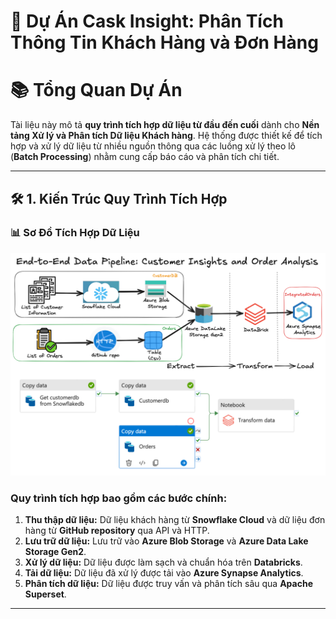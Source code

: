 # 🚀 Dự Án Cask Insight: Phân Tích Thông Tin Khách Hàng và Đơn Hàng

# 📚 **Tổng Quan Dự Án**  
Tài liệu này mô tả **quy trình tích hợp dữ liệu từ đầu đến cuối** dành cho **Nền tảng Xử lý và Phân tích Dữ liệu Khách hàng**. Hệ thống được thiết kế để tích hợp và xử lý dữ liệu từ nhiều nguồn thông qua các luồng xử lý theo lô (**Batch Processing**) nhằm cung cấp báo cáo và phân tích chi tiết.

---

## 🛠️ **1. Kiến Trúc Quy Trình Tích Hợp**

### 📊 **Sơ Đồ Tích Hợp Dữ Liệu**  
![Quy trình tích hợp dữ liệu](./image/background.png)

### **Quy trình tích hợp bao gồm các bước chính:**
1. **Thu thập dữ liệu:** Dữ liệu khách hàng từ **Snowflake Cloud** và dữ liệu đơn hàng từ **GitHub repository** qua API và HTTP.  
2. **Lưu trữ dữ liệu:** Lưu trữ vào **Azure Blob Storage** và **Azure Data Lake Storage Gen2**.  
3. **Xử lý dữ liệu:** Dữ liệu được làm sạch và chuẩn hóa trên **Databricks**.  
4. **Tải dữ liệu:** Dữ liệu đã xử lý được tải vào **Azure Synapse Analytics**.  
5. **Phân tích dữ liệu:** Dữ liệu được truy vấn và phân tích sâu qua **Apache Superset**.  

---






